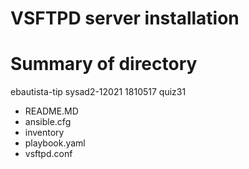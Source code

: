 # VSFTPD server installation

# Summary of directory
ebautista-tip
sysad2-12021
1810517
quiz31

* README.MD
* ansible.cfg
* inventory
* playbook.yaml
* vsftpd.conf

